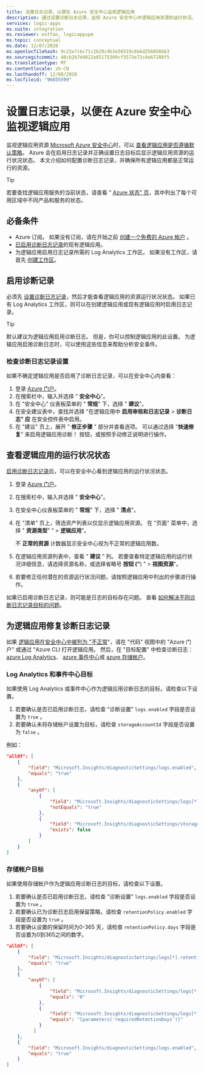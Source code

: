 ```yaml
---
title: 设置日志记录，以便在 Azure 安全中心监视逻辑应用
description: 通过设置诊断日志记录，监视 Azure 安全中心中逻辑应用资源的运行状况。
services: logic-apps
ms.suite: integration
ms.reviewer: estfan, logicappspm
ms.topic: conceptual
ms.date: 12/07/2020
ms.openlocfilehash: 9c22e7cbc71c2b29c4b3e50319c6b6d256856bb3
ms.sourcegitcommit: 48cb2b7d4022a85175309cf3573e72c4e67288f5
ms.translationtype: MT
ms.contentlocale: zh-CN
ms.lasthandoff: 12/08/2020
ms.locfileid: "96855599"
---
```

# <a name="set-up-logging-to-monitor-logic-apps-in-azure-security-center"></a>设置日志记录，以便在 Azure 安全中心监视逻辑应用

监视逻辑应用资源 [Microsoft Azure 安全中心](../security-center/security-center-introduction.md)时，可以 [查看逻辑应用是否遵循默认策略](#view-logic-apps-health-status)。 Azure 会在启用日志记录并正确设置日志目标后显示逻辑应用资源的运行状况状态。 本文介绍如何配置诊断日志记录，并确保所有逻辑应用都是正常运行的资源。

> [!TIP]
> 若要查找逻辑应用服务的当前状态，请查看 " [Azure 状态" 页](https://status.azure.com/)，其中列出了每个可用区域中不同产品和服务的状态。

## <a name="prerequisites"></a>必备条件

* Azure 订阅。 如果没有订阅，请在开始之前 [创建一个免费的 Azure 帐户](https://azure.microsoft.com/free/) 。
* [已启用诊断日志记录](#enable-diagnostic-logging)的现有逻辑应用。
* 为逻辑应用启用日志记录所需的 Log Analytics 工作区。 如果没有工作区，请首先 [创建工作区](/learn/quick-create-workspace.md)。

## <a name="enable-diagnostic-logging"></a>启用诊断记录

必须先 [设置诊断日志记录](monitor-logic-apps-log-analytics.md)，然后才能查看逻辑应用的资源运行状况状态。 如果已有 Log Analytics 工作区，则可以在创建逻辑应用或现有逻辑应用时启用日志记录。

> [!TIP]
> 默认建议为逻辑应用启用诊断日志。 但是，你可以控制逻辑应用的此设置。 为逻辑应用启用诊断日志时，可以使用这些信息来帮助分析安全事件。

### <a name="check-diagnostic-logging-setting"></a>检查诊断日志记录设置

如果不确定逻辑应用是否启用了诊断日志记录，可以在安全中心内查看：

1. 登录 [Azure 门户](https://portal.azure.com)。
1. 在搜索栏中，输入并选择 " **安全中心**"。
1. 在 "安全中心" 仪表板菜单的 " **常规**" 下，选择 " **建议**"。
1. 在安全建议表中，查找并选择 "在逻辑应用中 **启用审核和日志记录** &gt; **诊断日志" 应** 在安全控件表中启用。
1. 在 "建议" 页上，展开 " **修正步骤** " 部分并查看选项。 可以通过选择 "**快速修复**" 来启用逻辑应用诊断！ 按钮，或按照手动修正说明进行操作。

## <a name="view-logic-apps-health-status"></a>查看逻辑应用的运行状况状态

[启用诊断日志记录](#enable-diagnostic-logging)后，可以在安全中心看到逻辑应用的运行状况状态。

1. 登录 [Azure 门户](https://portal.azure.com)。
1. 在搜索栏中，输入并选择 " **安全中心**"。
1. 在安全中心仪表板菜单的 " **常规**" 下，选择 " **清点**"。
1. 在 "清单" 页上，筛选资产列表以仅显示逻辑应用资源。 在 "页面" 菜单中，选择 " **资源类型**" " &gt; **逻辑应用**"。

   不 **正常的资源** 计数器显示安全中心视为不正常的逻辑应用数。
1.  在逻辑应用资源列表中，查看 " **建议** " 列。 若要查看特定逻辑应用的运行状况详细信息，请选择资源名称，或选择省略号 **按钮 ("**) " &gt; **视图资源**"。
1.  若要修正任何潜在的资源运行状况问题，请按照逻辑应用中列出的步骤进行操作。

如果已启用诊断日志记录，则可能是日志的目标存在问题。 查看 [如何解决不同诊断日志记录目标的问题](#fix-diagnostic-logging-for-logic-apps)。

## <a name="fix-diagnostic-logging-for-logic-apps"></a>为逻辑应用修复诊断日志记录

如果 [逻辑应用在安全中心中被列为 "不正常](#view-logic-apps-health-status)"，请在 "代码" 视图中的 "Azure 门户" 或通过 "Azure CLI 打开逻辑应用。 然后，在 "目标配置" 中检查诊断日志： [azure Log Analytics](#log-analytics-and-event-hubs-destinations)、 [azure 事件中心](#log-analytics-and-event-hubs-destinations)或 [azure 存储帐户](#storage-account-destination)。

### <a name="log-analytics-and-event-hubs-destinations"></a>Log Analytics 和事件中心目标

如果使用 Log Analytics 或事件中心作为逻辑应用诊断日志的目标，请检查以下设置。 

1. 若要确认是否已启用诊断日志，请检查 "诊断设置" `logs.enabled` 字段是否设置为 `true` 。 
1. 若要确认未将存储帐户设置为目标，请检查 `storageAccountId` 字段是否设置为 `false` 。

例如：

```json
"allOf": [
    {
        "field": "Microsoft.Insights/diagnosticSettings/logs.enabled",
        "equals": "true"
    },
    {
        "anyOf": [
            {
                "field": "Microsoft.Insights/diagnosticSettings/logs[*].retentionPolicy.enabled",
                "notEquals": "true"
            },
            {
                "field": "Microsoft.Insights/diagnosticSettings/storageAccountId",
                "exists": false
            }
        ]
    }
] 
```

### <a name="storage-account-destination"></a>存储帐户目标

如果使用存储帐户作为逻辑应用诊断日志的目标，请检查以下设置。

1. 若要确认是否已启用诊断日志，请检查 "诊断设置" `logs.enabled` 字段是否设置为 `true` 。
1. 若要确认已为诊断日志启用保留策略，请检查 `retentionPolicy.enabled` 字段是否设置为 `true` 。
1. 若要确认设置的保留时间为0-365 天，请检查 `retentionPolicy.days` 字段是否设置为0到365之间的数字。

```json
"allOf": [
    {
        "field": "Microsoft.Insights/diagnosticSettings/logs[*].retentionPolicy.enabled",
        "equals": "true"
    },
    {
        "anyOf": [
            {
                "field": "Microsoft.Insights/diagnosticSettings/logs[*].retentionPolicy.days",
                "equals": "0"
            },
            {
                "field": "Microsoft.Insights/diagnosticSettings/logs[*].retentionPolicy.days",
                "equals": "[parameters('requiredRetentionDays')]"
            }
          ]
    },
    {
        "field": "Microsoft.Insights/diagnosticSettings/logs.enabled",
        "equals": "true"
    }
]
```
